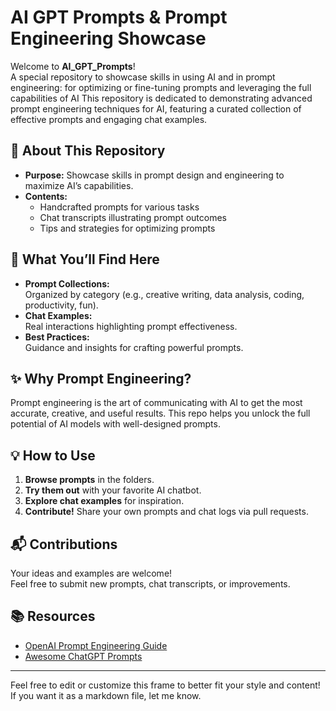 
# AI GPT Prompts & Prompt Engineering Showcase

Welcome to **AI_GPT_Prompts**!  
A special repository to showcase skills in using AI and in prompt engineering: for optimizing or fine-tuning prompts and leveraging the full capabilities of AI
This repository is dedicated to demonstrating advanced prompt engineering techniques for AI, featuring a curated collection of effective prompts and engaging chat examples.

## 🚀 About This Repository

- **Purpose:** Showcase skills in prompt design and engineering to maximize AI’s capabilities.
- **Contents:**  
  - Handcrafted prompts for various tasks  
  - Chat transcripts illustrating prompt outcomes  
  - Tips and strategies for optimizing prompts

## 🧠 What You’ll Find Here

- **Prompt Collections:**  
  Organized by category (e.g., creative writing, data analysis, coding, productivity, fun).
- **Chat Examples:**  
  Real interactions highlighting prompt effectiveness.
- **Best Practices:**  
  Guidance and insights for crafting powerful prompts.

## ✨ Why Prompt Engineering?

Prompt engineering is the art of communicating with AI to get the most accurate, creative, and useful results. 
This repo helps you unlock the full potential of AI models with well-designed prompts.

## 💡 How to Use

1. **Browse prompts** in the folders.
2. **Try them out** with your favorite AI chatbot.
3. **Explore chat examples** for inspiration.
4. **Contribute!** Share your own prompts and chat logs via pull requests.

## 📬 Contributions

Your ideas and examples are welcome!  
Feel free to submit new prompts, chat transcripts, or improvements.

## 📚 Resources

- [OpenAI Prompt Engineering Guide](https://platform.openai.com/docs/guides/prompt-engineering)
- [Awesome ChatGPT Prompts](https://github.com/f/awesome-chatgpt-prompts)

---

Feel free to edit or customize this frame to better fit your style and content! If you want it as a markdown file, let me know.

